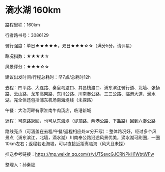 # 滴水湖 160km

路程里程：160km

行者路书号：3086129

骑行强度：单日★★★★★，双日★★★☆☆（满分5分，请评星）

路况指数：★★★★☆

风景评分：★★★☆☆

建议出发时间/行程总耗时：早7点/总耗时12h

去程：四平路、大连路、秦皇岛渡口、其昌栈渡口、浦东滨江骑行道、北墙、张扬路、云山路、龙东高架路、东川公路、川南奉公路、三三公路、临港大道、滴水湖。完全体还包括浦东机场南海堤线（未探路）

午餐：大治河畔有家淮南牛肉汤店，临港新城

返程：可原路返回，也可从东海堤（堤顶路、两港公路、下盐路）回到六奉公路

路线亮点（可涵盖在去程/午餐/返程相应处or分开写）：整体路况好，经过多个风景点（浦东滨江，北墙，滴水湖）川南奉公路沿途风景优美，滴水湖可刷圈，一圈10km左右；返程若走海堤，可以直接近距离临海（风大且未探）

推送参考链接：[https://mp.weixin.qq.com/s/yUTSevcGJCRNPkH1WbtWFw ](https://mp.weixin.qq.com/s/yUTSevcGJCRNPkH1WbtWFw)

整理人：孙秦陇
